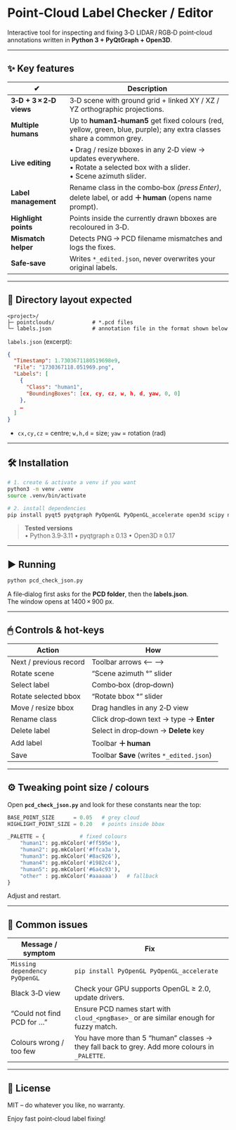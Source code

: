 # Point‑Cloud Label Checker / Editor

Interactive tool for inspecting and fixing 3‑D LIDAR / RGB‑D point‑cloud
annotations written in **Python 3 + PyQtGraph + Open3D**.

---

## ✨  Key features
| ✔ | Description |
|---|-------------|
| **3‑D + 3 × 2‑D views** | 3‑D scene with ground grid + linked XY / XZ / YZ orthographic projections. |
| **Multiple humans** | Up to **human1‑human5** get fixed colours (red, yellow, green, blue, purple); any extra classes share a common grey. |
| **Live editing** | • Drag / resize bboxes in any 2‑D view → updates everywhere.<br>• Rotate a selected box with a slider.<br>• Scene azimuth slider. |
| **Label management** | Rename class in the combo‑box *(press Enter)*, delete label, or add **＋ human** (opens name prompt). |
| **Highlight points** | Points inside the currently drawn bboxes are recoloured in 3‑D. |
| **Mismatch helper** | Detects PNG → PCD filename mismatches and logs the fixes. |
| **Safe‑save** | Writes `*_edited.json`, never overwrites your original labels. |

---

## 📂  Directory layout expected

```
<project>/
├─ pointclouds/            # *.pcd files
└─ labels.json             # annotation file in the format shown below
```

`labels.json` (excerpt):

```json
{
  "Timestamp": 1.7303671180519698e9,
  "File": "1730367118.051969.png",
  "Labels": [
    {
      "Class": "human1",
      "BoundingBoxes": [cx, cy, cz, w, h, d, yaw, 0, 0]
    },
    …
  ]
}
```
- `cx,cy,cz` = centre; `w,h,d` = size; `yaw` = rotation (rad)

---

## 🛠  Installation

```bash
# 1. create & activate a venv if you want
python3 -m venv .venv
source .venv/bin/activate

# 2. install dependencies
pip install pyqt5 pyqtgraph PyOpenGL PyOpenGL_accelerate open3d scipy numpy
```

> **Tested versions**  
> • Python 3.9‑3.11 • pyqtgraph ≥ 0.13 • Open3D ≥ 0.17

---

## ▶️  Running

```bash
python pcd_check_json.py
```

A file‑dialog first asks for the **PCD folder**, then the
**labels.json**.  
The window opens at 1400 × 900 px.

---

## 🖱  Controls & hot‑keys

| Action | How |
|--------|-----|
| Next / previous record | Toolbar arrows ⟵ ⟶ |
| Rotate scene | “Scene azimuth °” slider |
| Select label | Combo‑box (drop‑down) |
| Rotate selected bbox | “Rotate bbox °” slider |
| Move / resize bbox | Drag handles in any 2‑D view |
| Rename class | Click drop‑down text → type → **Enter** |
| Delete label | Select in drop‑down → **Delete** key |
| Add label | Toolbar **＋ human** |
| Save | Toolbar **Save** (writes `*_edited.json`) |

---

## ⚙️  Tweaking point size / colours

Open **`pcd_check_json.py`** and look for these constants near the top:

```python
BASE_POINT_SIZE      = 0.05   # grey cloud
HIGHLIGHT_POINT_SIZE = 0.20   # points inside bbox

_PALETTE = {           # fixed colours
    "human1": pg.mkColor('#ff595e'),
    "human2": pg.mkColor('#ffca3a'),
    "human3": pg.mkColor('#8ac926'),
    "human4": pg.mkColor('#1982c4'),
    "human5": pg.mkColor('#6a4c93'),
    "other" : pg.mkColor('#aaaaaa')   # fallback
}
```

Adjust and restart.

---

## 🧩  Common issues

| Message / symptom | Fix |
|-------------------|-----|
| `Missing dependency PyOpenGL` | `pip install PyOpenGL PyOpenGL_accelerate` |
| Black 3‑D view | Check your GPU supports OpenGL ≥ 2.0, update drivers. |
| “Could not find PCD for …” | Ensure PCD names start with `cloud_<pngBase>_` or are similar enough for fuzzy match. |
| Colours wrong / too few | You have more than 5 “human” classes → they fall back to grey. Add more colours in `_PALETTE`. |

---

## 📝  License

MIT – do whatever you like, no warranty.

Enjoy fast point‑cloud label fixing!
